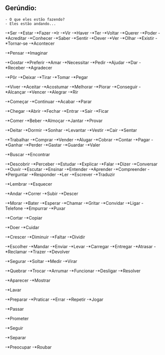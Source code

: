 ## Gerúndio: 
	- O que eles estão fazendo?
	- Eles estão andando...

-*Ser
-*Estar
-*Fazer
-*Ir
-*Vir
-*Haver
-*Ter
-*Voltar
-*Querer
-*Poder
-*Acreditar
-*Conhecer
-*Saber
-*Sentir
-*Dever
-*Ver
-*Olhar
-*Existir
-*Tornar-se
-*Acontecer

-*Pensar
-*Imaginar

-*Gostar
-*Preferir
-*Amar
-*Necessitar
-*Pedir
-*Ajudar
-*Dar
-*Receber
-*Agradecer

-*Pôr
-*Deixar
-*Tirar
-*Tomar
-*Pegar

-*Viver
-*Aceitar
-*Acostumar
-*Melhorar
-*Piorar
-*Conseguir
-*Alcançar
-*Vencer
-*Alegrar
-*Rir

-*Começar
-*Continuar
-*Acabar
-*Parar

-*Chegar
-*Abrir
-*Fechar
-*Entrar
-*Sair
-*Ficar

-*Comer
-*Beber
-*Almoçar
-*Jantar
-*Provar

-*Deitar
-*Dormir
-*Sonhar
-*Levantar
-*Vestir
-*Cair
-*Sentar

-*Trabalhar
-*Comprar
-*Vender
-*Alugar
-*Cobrar
-*Contar
-*Pagar
-*Ganhar
-*Perder
-*Gastar
-*Guardar
-*Valer

-*Buscar
-*Encontrar

-*Descobrir
-*Perceber
-*Estudar
-*Explicar
-*Falar
-*Dizer
-*Conversar
-*Ouvir
-*Escutar
-*Ensinar
-*Entender
-*Aprender
-*Compreender
-*Perguntar
-*Responder
-*Ler
-*Escrever
-*Traduzir

-*Lembrar
-*Esquecer

-*Andar
-*Correr
-*Subir
-*Descer

-*Morar
-*Bater
-*Esperar
-*Chamar
-*Gritar
-*Convidar
-*Ligar - Telefone
-*Empurrar
-*Puxar

-*Cortar
-*Copiar

-*Doer
-*Cuidar

-*Crescer
-*Diminuir
-*Faltar
-*Dividir

-*Escolher
-*Mandar
-*Enviar
-*Levar
-*Carregar
-*Entregar
-*Atrasar
-*Reclamar
-*Trazer
-*Devolver

-*Segurar
-*Soltar
-*Medir
-*Virar

-*Quebrar
-*Trocar
-*Arrumar
-*Funcionar
-*Desligar
-*Resolver

-*Aparecer
-*Mostrar

-*Lavar

-*Preparar
-*Praticar
-*Errar
-*Repetir
-*Jogar

-*Passar

-*Prometer

-*Seguir

-*Separar

-*Preocupar
-*Roubar

